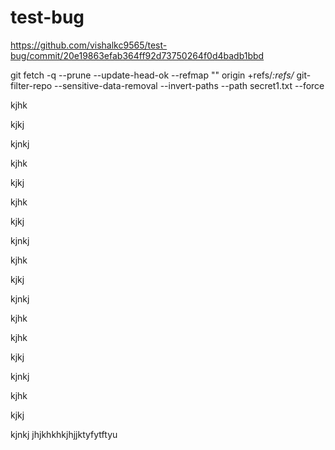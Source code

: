 # test-bug


https://github.com/vishalkc9565/test-bug/commit/20e19863efab364ff92d73750264f0d4badb1bbd


 git fetch -q --prune --update-head-ok --refmap "" origin +refs/*:refs/*
git-filter-repo --sensitive-data-removal --invert-paths --path secret1.txt --force


kjhk

kjkj

kjnkj


kjhk

kjkj
 

kjhk

kjkj

kjnkj


kjhk

kjkj

kjnkj


kjhk
 
kjhk

kjkj

kjnkj


kjhk

kjkj

kjnkj
jhjkhkhkjhjjktyfytftyu
